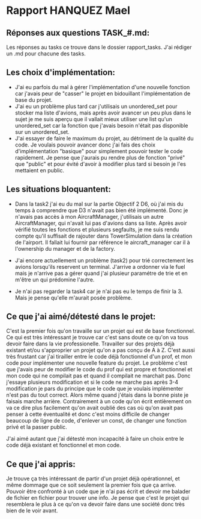 # Rapport HANQUEZ Mael

## Réponses aux questions TASK_#.md:

Les réponses au tasks ce trouve dans le dossier rapport_tasks.
J'ai rédiger un .md pour chacune des tasks.

## Les choix d'implémentation:

- J'ai eu parfois du mal à gérer l'implémentation d'une nouvelle fonction car j'avais peur de "casser" le projet en bidouillant l'implémentation de base du projet.
- J'ai eu un problème plus tard car j'utilisais un unordered_set pour stocker ma liste d'avions, mais après avoir avancer un peu plus dans le sujet je me suis aperçu que il vallait mieux utiliser une list qu'un unordered_set car la fonction que j'avais besoin n'était pas disponible sur un unordered_set. 
- J'ai essayer de faire le maximum du projet, au détriment de la qualité du code. Je voulais pouvoir avancer donc j'ai fais des choix d'implémentation "basique" pour simplement pouvoir tester le code rapidement. Je pense que j'aurais pu rendre plus de fonction "privé" que "public" et pour évité d'avoir à modifier plus tard si besoin je l'es mettaient en public.

## Les situations bloquantent:

- Dans la task2 j'ai eu du mal sur la partie Objectif 2 D6, où j'ai mis du temps à comprendre que D3 n'avait pas bien été implémenté. Donc je n'avais pas accès à mon AircraftManager, j'utilisais un autre AircraftManager, qui n'avait lui pas d'avions dans sa liste. Après avoir vérifié toutes les fonctions et plusieurs segfaults, je me suis rendu compte qu'il suffisait de rajouter dans TowerSimulation dans la création de l'airport. Il fallait lui fournir par référence le aircraft_manager car il à l'ownership du manager et de la factory.

- J'ai encore actuellement un problème (task2) pour trié correctement les avions lorsqu'ils reservent un terminal. J'arrive a ordonner via le fuel mais je n'arrive pas a gérer quand j'ai plusieur paramétre de trie et en m'être un qui prédomine l'autre.

- Je n'ai pas regarder la task4 car je n'ai pas eu le temps de finir la 3. Mais je pense qu'elle m'aurait posée problème.

## Ce que j'ai aimé/détesté dans le projet: 

C'est la premier fois qu'on travaille sur un projet qui est de base fonctionnel. Ce qui est très intéressant je trouve car c'est sans doute ce qu'on va tous devoir faire dans la vie professionelle. Travailler sur des projets déjà existant et/ou s'approprier un projet qu'on a pas conçu de A à Z.
C'est aussi très frustant car j'ai tirailler entre le code déjà fonctionnel d'un prof, et mon code pour implémenter une nouvelle feature du projet. Le problème c'est que j'avais peur de modifier le code du prof qui est propre et fonctionnel et mon code qui ne compilait pas et quand il compilait ne marchait pas. 
Donc j'essaye plusieurs modification et si le code ne marche pas après 3-4 modification je pars du principe que le code que je voulais implémenter n'est pas du tout correct. Alors même quand j'étais dans la bonne piste je faisais marche arrière. Contrairement à un code qu'on écrit entièrement on va ce dire plus facilement qu'on avait oublié des cas où qu'on avait pas penser à cette éventualité et donc c'est moins difficile de changer beaucoup de ligne de code, d'enlever un const, de changer une fonction privé et la passer public.

J'ai aimé autant que j'ai détesté mon incapacité à faire un choix entre le code déjà existant et fonctionnel et mon code. 

## Ce que j'ai appris:

Je trouve ça très intéressant de partir d'un projet déjà opérationnel, et même dommage que ce soit seulement la premier fois que ça arrive.
Pouvoir être confronté à un code que je n'ai pas écrit et devoir me balader de fichier en fichier pour trouver une info. Je pense que c'est le projet qui resemblera le plus à ce qu'on va devoir faire dans une société donc très bien de le voir avant.
